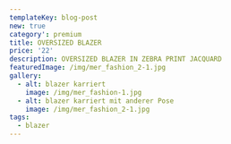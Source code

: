 ```yaml
---
templateKey: blog-post
new: true
category': premium
title: OVERSIZED BLAZER
price: '22'
description: OVERSIZED BLAZER IN ZEBRA PRINT JACQUARD
featuredImage: /img/mer_fashion_2-1.jpg
gallery:
  - alt: blazer karriert
    image: /img/mer_fashion-1.jpg
  - alt: blazer karriert mit anderer Pose
    image: /img/mer_fashion_2-1.jpg
tags:
  - blazer
---
```


